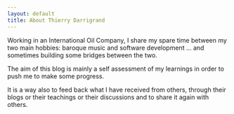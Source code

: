 ```yaml
---
layout: default
title: About Thierry Darrigrand
---
```


Working in an International Oil Company, I share my spare time between my two main hobbies: baroque music and software development ... and sometimes building some bridges between the two.

The aim of this blog is mainly a self assessment of my learnings in order to push me to make some progress. 

It is a way also to feed back what I have received from others, through their blogs or their teachings or their discussions and to share it again with others.
